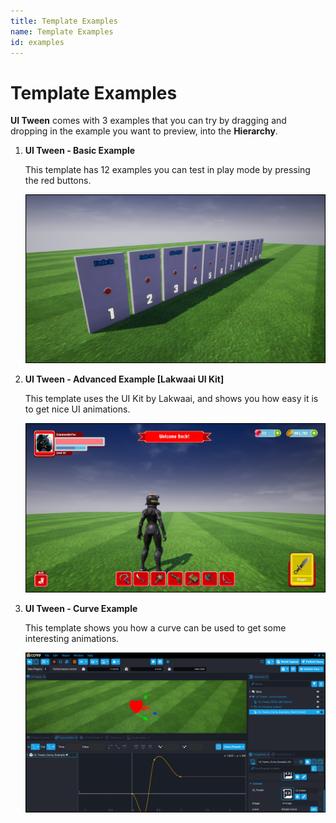 ```yaml
---
title: Template Examples
name: Template Examples
id: examples
---
```


# Template Examples

**UI Tween** comes with 3 examples that you can try by dragging and dropping in the example you want to preview, into the **Hierarchy**.

1. **UI Tween - Basic Example**

	This template has 12 examples you can test in play mode by pressing the red buttons.

	![Example 1](/media/example1.png)

2. **UI Tween - Advanced Example [Lakwaai UI Kit]**

	This template uses the UI Kit by Lakwaai, and shows you how easy it is to get nice UI animations.

	![Example 2](/media/example2.png)

3. **UI Tween - Curve Example**

	This template shows you how a curve can be used to get some interesting animations.

	![Example 3](/media/example3.png)
